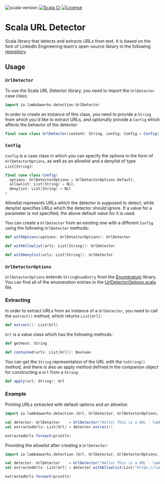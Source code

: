 ![scala-version][scala-version-badge]
[![Scala CI](https://github.com/lambdaworks/scurl-detector/actions/workflows/ci.yml/badge.svg)](https://github.com/lambdaworks/scurl-detector/actions/workflows/ci.yml)
[![License](https://img.shields.io/badge/License-Apache%202.0-blue.svg)](https://opensource.org/licenses/Apache-2.0)

# Scala URL Detector

Scala library that detects and extracts URLs from text. It is based on the fork of LinkedIn Engineering team's open-source library in the following [repository](https://github.com/URL-Detector/URL-Detector).

## Usage

### `UrlDetector` 

To use the Scala URL Detector library, you need to import the `UrlDetector` case class:

```scala
import io.lambdaworks.detection.UrlDetector
```

In order to create an instance of this class, you need to provide a `String` from which you'd like to extract URLs, and optionally provide a `Config` which affects the behavior of the detector:

```scala
final case class UrlDetector(content: String, config: Config = Config())
```

### `Config`

`Config` is a case class in which you can specify the options in the form of `UrlDetectorOptions`, as well as an allowlist and a denylist of type `List[String]`:

```scala
final case class Config(
  options: UrlDetectorOptions = UrlDetectorOptions.Default,
  allowlist: List[String] = Nil,
  denylist: List[String] = Nil
)
```

Allowlist represents URLs which the detector is supposed to detect, while denylist specifies URLs which the detector should ignore.
If a value for a parameter is not specified, the above default value for it is used.

You can create a `UrlDetector` from an existing one with a different `Config` using the following `UrlDetector` methods:

```scala
def withOptions(options: UrlDetectorOptions): UrlDetector

def withAllowlist(urls: List[String]): UrlDetector

def withDenylist(urls: List[String]): UrlDetector 
```

### `UrlDetectorOptions`

`UrlDetectorOptions` extends `StringEnumEntry` from the [Enumeratum](https://github.com/lloydmeta/enumeratum) library. You can find all of the enumeration entries in the [UrlDetectorOptions.scala](https://github.com/lambdaworks/scurl-detector/blob/main/src/main/scala/io/lambdaworks/detection/UrlDetectorOptions.scala) file.

### Extracting

In order to extract URLs from an instance of a `UrlDetector`, you need to call the `extract()` method, which returns `List[Url]`:

```scala
def extract(): List[Url]
```

`Url` is a value class which has the following methods:

```scala
def getHost: String

def contained(urls: List[Url]): Boolean
```

You can get the `String` representation of the URL with the `toString()` method, and there is also an apply method defined in the companion object for constructing a `Url` from a `String`:

```scala
def apply(url: String): Url
```

### Example

Printing URLs extracted with default options and an allowlist:

```scala
import io.lambdaworks.detection.{Url, UrlDetector, UrlDetectorOptions, Config}

val detector: UrlDetector    = UrlDetector("Hello! This is a URL - lambdaworks.io", Config(UrlDetectorOptions.Default, List("https://lambdaworks.io/"), Nil))
val extractedUrls: List[Url] = detector.extract()

extractedUrls.foreach(println)
```

Providing the allowlist after creating a `UrlDetector`:

```scala
import io.lambdaworks.detection.{Url, UrlDetector, UrlDetectorOptions, Config}

val detector: UrlDetector    = UrlDetector("Hello! This is a URL - lambdaworks.io")
val extractedUrls: List[Url] = detector.withAllowlist(List("https://lambdaworks.io/")).extract()

extractedUrls.foreach(println)
```

[scala-version-badge]: https://img.shields.io/badge/scala-2.13.8-blue?logo=scala&color=teal